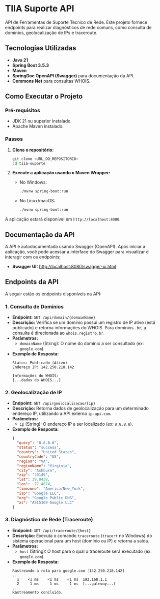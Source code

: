 # TIIA Suporte API

API de Ferramentas de Suporte Técnico de Rede. Este projeto fornece endpoints para realizar diagnósticos de rede comuns, como consulta de domínios, geolocalização de IPs e traceroute.

## Tecnologias Utilizadas

*   **Java 21**
*   **Spring Boot 3.5.3**
*   **Maven**
*   **SpringDoc OpenAPI (Swagger)** para documentação da API.
*   **Commons Net** para consultas WHOIS.

## Como Executar o Projeto

### Pré-requisitos

*   JDK 21 ou superior instalado.
*   Apache Maven instalado.

### Passos

1.  **Clone o repositório:**
    ```bash
    git clone <URL_DO_REPOSITORIO>
    cd tiia-suporte
    ```

2.  **Execute a aplicação usando o Maven Wrapper:**
    *   No Windows:
        ```bash
        ./mvnw spring-boot:run
        ```
    *   No Linux/macOS:
        ```bash
        ./mvnw spring-boot:run
        ```

A aplicação estará disponível em `http://localhost:8080`.

## Documentação da API

A API é autodocumentada usando Swagger (OpenAPI). Após iniciar a aplicação, você pode acessar a interface do Swagger para visualizar e interagir com os endpoints:

*   **Swagger UI:** [http://localhost:8080/swagger-ui.html](http://localhost:8080/swagger-ui.html)

## Endpoints da API

A seguir estão os endpoints disponíveis na API:

### 1. Consulta de Domínios

*   **Endpoint:** `GET /api/domain/{domainName}`
*   **Descrição:** Verifica se um domínio possui um registro de IP ativo (está publicado) e retorna informações do WHOIS. Para domínios `.br`, a consulta é direcionada ao `whois.registro.br`.
*   **Parâmetros:**
    *   `domainName` (String): O nome do domínio a ser consultado (ex: `google.com`).
*   **Exemplo de Resposta:**
    ```text
    Status: Publicado (Ativo)
    Endereço IP: 142.250.218.142

    Informações do WHOIS:
    [...dados do WHOIS...]
    ```

### 2. Geolocalização de IP

*   **Endpoint:** `GET /api/geolocalizacao/{ip}`
*   **Descrição:** Retorna dados de geolocalização para um determinado endereço IP, utilizando a API externa `ip-api.com`.
*   **Parâmetros:**
    *   `ip` (String): O endereço IP a ser localizado (ex: `8.8.8.8`).
*   **Exemplo de Resposta:**
    ```json
    {
      "query": "8.8.8.8",
      "status": "success",
      "country": "United States",
      "countryCode": "US",
      "region": "VA",
      "regionName": "Virginia",
      "city": "Ashburn",
      "zip": "20149",
      "lat": 39.0438,
      "lon": -77.4874,
      "timezone": "America/New_York",
      "isp": "Google LLC",
      "org": "Google Public DNS",
      "as": "AS15169 Google LLC"
    }
    ```

### 3. Diagnóstico de Rede (Traceroute)

*   **Endpoint:** `GET /api/traceroute/{host}`
*   **Descrição:** Executa o comando `traceroute` (`tracert` no Windows) do sistema operacional para um host (domínio ou IP) e retorna a saída.
*   **Parâmetros:**
    *   `host` (String): O host para o qual o traceroute será executado (ex: `google.com`).
*   **Exemplo de Resposta:**
    ```text
    Rastreando a rota para google.com [142.250.218.142]
    ...
      1    <1 ms    <1 ms    <1 ms  192.168.1.1
      2     1 ms     1 ms     1 ms  [...gateway...]
    ...
    Rastreamento concluído.
    ```

